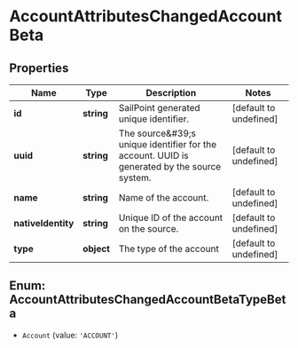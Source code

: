 # AccountAttributesChangedAccountBeta

## Properties

Name | Type | Description | Notes
------------ | ------------- | ------------- | -------------
**id** | **string** | SailPoint generated unique identifier. | [default to undefined]
**uuid** | **string** | The source\&#39;s unique identifier for the account. UUID is generated by the source system. | [default to undefined]
**name** | **string** | Name of the account. | [default to undefined]
**nativeIdentity** | **string** | Unique ID of the account on the source. | [default to undefined]
**type** | **object** | The type of the account | [default to undefined]



## Enum: AccountAttributesChangedAccountBetaTypeBeta


* `Account` (value: `'ACCOUNT'`)



